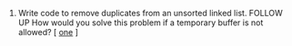 1.  Write code to remove duplicates from an unsorted linked list. FOLLOW UP How would you solve this problem if a temporary buffer is not allowed? [  [one][101] ]

[101]:https://github.com/inadram/CrackingCode/tree/master/src/main/dataStructures/LinkedLists/One

